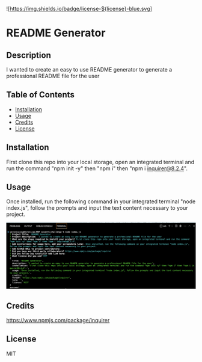 ![https://img.shields.io/badge/license-${license}-blue.svg]

# README Generator

## Description

I wanted to create an easy to use README generator to generate a professional README file for the user

## Table of Contents

- [Installation](#installation)
- [Usage](#usage)
- [Credits](#credits)
- [License](#license)

## Installation

First clone this repo into your local storage, open an integrated terminal and run the command "npm init -y" then "npm i" then "npm i inquirer@8.2.4".

## Usage

Once installed, run the following command in your integrated terminal "node index.js", follow the prompts and input the text content necessary to your project.

![Integrated terminal program](./assets/images/HW-seven.png)

## Credits

https://www.npmjs.com/package/inquirer

## License
MIT